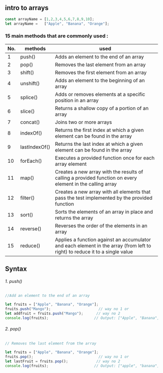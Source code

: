 ## intro to **arrays**

```js
const arrayName = [1,2,3,4,5,6,7,8,9,10];
let arrayName =   ["Apple", "Banana", "Orange"];
```
  ### 15 main methods that are commonly used : 

| No.|methods | used |
|----|----|----|
|1| push()|Adds an element to the end of an array|
|2|pop()|Removes the last element from an array|
|3|shift()| Removes the first element from an array|
|4|unshift()|Adds an element to the beginning of an array|
|5|splice()|Adds or removes elements at a specific position in an array|
|6|slice()|Returns a shallow copy of a portion of an array|
|7|concat()|Joins two or more arrays|
|8|indexOf()|Returns the first index at which a given element can be found in the array|
|9|lastIndexOf()|Returns the last index at which a given element can be found in the array|
|10|forEach()|Executes a provided function once for each array element|
|11|map()|Creates a new array with the results of calling a provided function on every element in the calling array|
|12|filter()|Creates a new array with all elements that pass the test implemented by the provided function|
|13|sort()|Sorts the elements of an array in place and returns the array|
|14| reverse()|Reverses the order of the elements in an array|
|15|reduce()|Applies a function against an accumulator and each element in the array (from left to right) to reduce it to a single value|


## Syntax

###### 1. push()
```js
//Add an element to the end of an array

let fruits = ["Apple", "Banana", "Orange"];
fruits.push("Mango");                      // way no 1 or
let addfruit = fruits.push("Mango");      // way no 2
console.log(fruits);                     // Output: ["Apple", "Banana", "Orange", "Mango"]
```
###### 2. pop() 
```js
// Removes the last element from the array

let fruits = ["Apple", "Banana", "Orange"];
fruits.pop();                              // way no 1 or
let lastFruit = fruits.pop();             // way no 2 
console.log(fruits);                     // Output: ["apple", "banana"]
```


